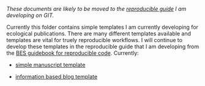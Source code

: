 *These documents are likely to be moved to the [reproducible guide]() I am developing on GIT.*

Currently this folder contains simple templates I am currently developing for ecological publications. There are many different templates available and templates are vital for truely reproducible workflows. I will continue to develop these templates in the reproducible guide that I am developing from the [BES guidebook for reproducible code](). Currently:

- [simple manuscript template]()

- [information based blog template]()
